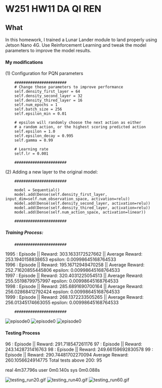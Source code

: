 # W251 HW11 DA QI REN

## What

In this homework, I trained a Lunar Lander module to land properly using Jetson Nano 4G. Use Reinforcement Learning and tweak the model parameters to improve the model results.

#### My modifications 

(1) Configuration for PQN parameters 

        #######################
        # Change these parameters to improve performance
        self.density_first_layer = 64
        self.density_second_layer = 32
        self.density_thired_layer = 16
        self.num_epochs = 1
        self.batch_size = 256
        self.epsilon_min = 0.01

        # epsilon will randomly choose the next action as either
        # a random action, or the highest scoring predicted action
        self.epsilon = 1.0
        self.epsilon_decay = 0.995
        self.gamma = 0.99

        # Learning rate
        self.lr = 0.001

        #######################

(2) Adding a new layer to the original model: 

        #######################

        model = Sequential()
        model.add(Dense(self.density_first_layer, input_dim=self.num_observation_space, activation=relu))
        model.add(Dense(self.density_second_layer, activation=relu))
        model.add(Dense(self.density_thired_layer, activation=relu))
        model.add(Dense(self.num_action_space, activation=linear))
        
        #######################

##### Training Process: 

        #######################
        
1995    : Episode || Reward:  303.1633172527662         || Average Reward:  253.1940158838653    epsilon:  0.00998645168764533 \
1996    : Episode || Reward:  195.16712949470258        || Average Reward:  252.71620855445806   epsilon:  0.00998645168764533\
1997    : Episode || Reward:  320.4031225054513         || Average Reward:  255.55198799757997   epsilon:  0.00998645168764533\
1998    : Episode || Reward:  285.6891690700164         || Average Reward:  256.02868412792424   epsilon:  0.00998645168764533\
1999    : Episode || Reward:  268.1372233505265         || Average Reward:  256.01345174663055   epsilon:  0.00998645168764533

        #######################
        
![episode0](episode0.gif)
![episode0](episode1000.gif)
![episode0](episode1900.gif)


#### Testing Process

96      : Episode || Reward:  291.718547261176
97      : Episode || Reward:  243.1428731416763
98      : Episode || Reward:  249.66159692830578
99      : Episode || Reward:  290.74481702270094
Average Reward:  260.1056624914775
Total tests above 200:  95

real    4m37.796s
user    0m0.140s
sys     0m0.088s

![testing_run20.gif](testing_run20.gif)
![testing_run40.gif](testing_run40.gif)
![testing_run60.gif](testing_run60.gif)

 

